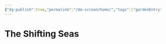 ```yaml
---
{"dg-publish":true,"permalink":"/dm-screen/home/","tags":["gardenEntry"]}
---
```


# The Shifting Seas

